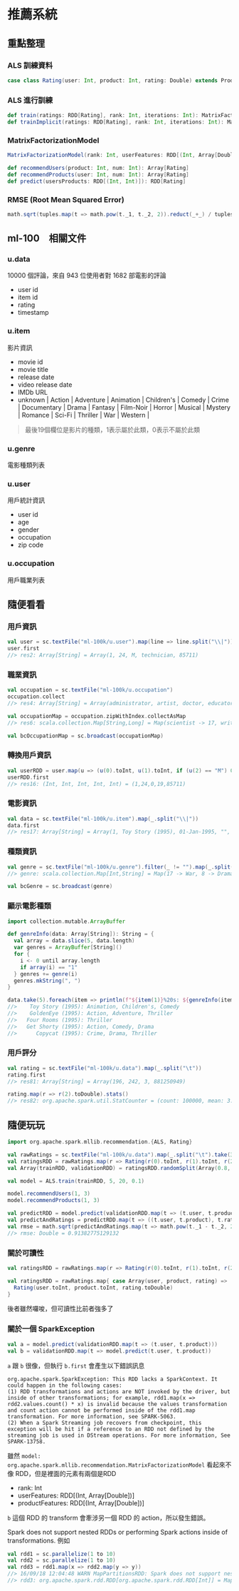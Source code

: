 # 推薦系統

## 重點整理

### ALS 訓練資料
```scala
case class Rating(user: Int, product: Int, rating: Double) extends Product with Serializable
```

### ALS 進行訓練
```scala
def train(ratings: RDD[Rating], rank: Int, iterations: Int): MatrixFactorizationModel
def trainImplicit(ratings: RDD[Rating], rank: Int, iterations: Int): MatrixFactorizationModel
```

### MatrixFactorizationModel
```scala
MatrixFactorizationModel(rank: Int, userFeatures: RDD[(Int, Array[Double])], productFeatures: RDD[(Int, Array[Double])])
```

```scala
def recommendUsers(product: Int, num: Int): Array[Rating]
def recommendProducts(user: Int, num: Int): Array[Rating]
def predict(usersProducts: RDD[(Int, Int)]): RDD[Rating]
```

### RMSE (Root Mean Squared Error)
```scala
math.sqrt(tuples.map(t => math.pow(t._1, t._2, 2)).reduct(_+_) / tuples.count)
```

## ml-100　相關文件

### u.data
10000 個評論，來自 943 位使用者對 1682 部電影的評論
- user id
- item id
- rating
- timestamp

### u.item
影片資訊
- movie id
- movie title 
- release date 
- video release date
- IMDb URL
- unknown | Action | Adventure | Animation | Children's | Comedy | Crime | Documentary | Drama | Fantasy | Film-Noir | Horror | Musical | Mystery | Romance | Sci-Fi | Thriller | War | Western |

> 最後19個欄位是影片的種類，1表示屬於此類，0表示不屬於此類

### u.genre
電影種類列表

### u.user
用戶統計資訊
- user id
- age
- gender
- occupation
- zip code

### u.occupation
用戶職業列表

## 隨便看看

### 用戶資訊
```scala
val user = sc.textFile("ml-100k/u.user").map(line => line.split("\\|"))
user.first
//> res2: Array[String] = Array(1, 24, M, technician, 85711)
```

### 職業資訊
```scala
val occupation = sc.textFile("ml-100k/u.occupation")
occupation.collect
//> res4: Array[String] = Array(administrator, artist, doctor, educator, engineer, entertainment, executive, healthcare, homemaker, lawyer, librarian, marketing, none, other, programmer, retired, salesman, scientist, student, technician, writer)

val occupationMap = occupation.zipWithIndex.collectAsMap
//> res6: scala.collection.Map[String,Long] = Map(scientist -> 17, writer -> 20, doctor -> 2, healthcare -> 7, administrator -> 0, educator -> 3, homemaker -> 8, none -> 12, artist -> 1, salesman -> 16, executive -> 6, programmer -> 14, engineer -> 4, librarian -> 10, technician -> 19, retired -> 15, entertainment -> 5, marketing -> 11, student -> 18, lawyer -> 9, other -> 13)

val bcOccupationMap = sc.broadcast(occupationMap)
```

### 轉換用戶資訊
```scala
val userRDD = user.map(u => (u(0).toInt, u(1).toInt, if (u(2) == "M") 0 else 1, bcOccupationMap.value(u(3)).toInt, u(4).toInt))
userRDD.first
//> res16: (Int, Int, Int, Int, Int) = (1,24,0,19,85711)
```

### 電影資訊
```scala
val data = sc.textFile("ml-100k/u.item").map(_.split("\\|"))
data.first
//> res17: Array[String] = Array(1, Toy Story (1995), 01-Jan-1995, "", http://us.imdb.com/M/title-exact?Toy%20Story%20(1995), 0, 0, 0, 1, 1, 1, 0, 0, 0, 0, 0, 0, 0, 0, 0, 0, 0, 0, 0)
```

### 種類資訊
```scala
val genre = sc.textFile("ml-100k/u.genre").filter(_ != "").map(_.split("\\|")).map(arr => (arr(1).toInt, arr(0))).collectAsMap
//> genre: scala.collection.Map[Int,String] = Map(17 -> War, 8 -> Drama, 11 -> Horror, 2 -> Adventure, 5 -> Comedy, 14 -> Romance, 13 -> Mystery, 4 -> Children's, 16 -> Thriller, 7 -> Documentary, 1 -> Action, 10 -> Film-Noir, 18 -> Western, 9 -> Fantasy, 3 -> Animation, 12 -> Musical, 15 -> Sci-Fi, 6 -> Crime, 0 -> unknown)

val bcGenre = sc.broadcast(genre)
```

### 顯示電影種類
```scala
import collection.mutable.ArrayBuffer

def genreInfo(data: Array[String]): String = {
  val array = data.slice(5, data.length)
  var genres = ArrayBuffer[String]()
  for {
    i <- 0 until array.length
    if array(i) == "1"
  } genres += genre(i)
  genres.mkString(", ")
}

data.take(5).foreach(item => println(f"${item(1)}%20s: ${genreInfo(item)}"))
//>    Toy Story (1995): Animation, Children's, Comedy
//>    GoldenEye (1995): Action, Adventure, Thriller
//>   Four Rooms (1995): Thriller
//>   Get Shorty (1995): Action, Comedy, Drama
//>      Copycat (1995): Crime, Drama, Thriller
```

### 用戶評分
```scala
val rating = sc.textFile("ml-100k/u.data").map(_.split("\t"))
rating.first
//> res81: Array[String] = Array(196, 242, 3, 881250949)

rating.map(r => r(2).toDouble).stats()
//> res82: org.apache.spark.util.StatCounter = (count: 100000, mean: 3.529860, stdev: 1.125668, max: 5.000000, min: 1.000000)
```

## 隨便玩玩
```scala
import org.apache.spark.mllib.recommendation.{ALS, Rating}

val rawRatings = sc.textFile("ml-100k/u.data").map(_.split("\t").take(3))
val ratingsRDD = rawRatings.map(r => Rating(r(0).toInt, r(1).toInt, r(2).toDouble))
val Array(trainRDD, validationRDD) = ratingsRDD.randomSplit(Array(0.8, 0.2))

val model = ALS.train(trainRDD, 5, 20, 0.1)

model.recommendUsers(1, 3)
model.recommendProducts(1, 3)

val predictRDD = model.predict(validationRDD.map(t => (t.user, t.product)))
val predictAndRatings = predictRDD.map(t => ((t.user, t.product), t.rating)).join(validationRDD.map(t => ((t.user, t.product), t.rating))).values
val rmse = math.sqrt(predictAndRatings.map(t => math.pow(t._1 - t._2, 2)).reduce(_+_) / predictAndRatings.count)
//> rmse: Double = 0.91382775129132
```

### 關於可讀性
```scala
val ratingsRDD = rawRatings.map(r => Rating(r(0).toInt, r(1).toInt, r(2).toDouble))
```
```scala
val ratingsRDD = rawRatings.map{ case Array(user, product, rating) =>
  Rating(user.toInt, product.toInt, rating.toDouble)
}
```

後者雖然囉唆，但可讀性比前者強多了

### 關於一個 SparkException
```scala
val a = model.predict(validationRDD.map(t => (t.user, t.product)))
val b = validationRDD.map(t => model.predict(t.user, t.product))
```

`a` 跟 `b` 很像，但執行 `b.first` 會產生以下錯誤訊息
```
org.apache.spark.SparkException: This RDD lacks a SparkContext. It could happen in the following cases:
(1) RDD transformations and actions are NOT invoked by the driver, but inside of other transformations; for example, rdd1.map(x => rdd2.values.count() * x) is invalid because the values transformation and count action cannot be performed inside of the rdd1.map transformation. For more information, see SPARK-5063.
(2) When a Spark Streaming job recovers from checkpoint, this exception will be hit if a reference to an RDD not defined by the streaming job is used in DStream operations. For more information, See SPARK-13758.
```

雖然 `model: org.apache.spark.mllib.recommendation.MatrixFactorizationModel` 看起來不像 RDD，但是裡面的元素有兩個是RDD
- rank: Int
- userFeatures: RDD[(Int, Array[Double])]
- productFeatures: RDD[(Int, Array[Double])]

`b` 這個 RDD 的 transform 會牽涉另一個 RDD 的 action，所以發生錯誤。

Spark does not support nested RDDs or performing Spark actions inside of transformations. 例如
```scala
val rdd1 = sc.parallelize(1 to 10)
val rdd2 = sc.parallelize(1 to 10)
val rdd3 = rdd1.map(x => rdd2.map(y => y))
//> 16/09/18 12:04:48 WARN MapPartitionsRDD: Spark does not support nested RDDs (see SPARK-5063)
//> rdd3: org.apache.spark.rdd.RDD[org.apache.spark.rdd.RDD[Int]] = MapPartitionsRDD[871] at map at <console>:29
```
